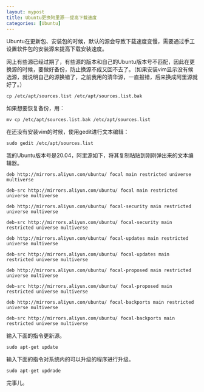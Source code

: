 ```yaml
---
layout: mypost
title: Ubuntu更换阿里源——提高下载速度
categories: [Ubuntu]
---
```

Ubuntu在更新包、安装包的时候，默认的源会导致下载速度变慢，需要通过手工设置软件包的安装源来提高下载安装速度。

网上有些源已经过期了，有些源的版本和自己的Ubuntu版本号不匹配，因此在更换源的时候，要做好备份，防止换源不成又回不去了。（如果安装vim显示没有候选源，就说明自己的源换错了，之前我用的清华源，一直报错，后来换成阿里源就好了。）
```
cp /etc/apt/sources.list /etc/apt/sources.list.bak
```
如果想要恢复备份，用：
```
mv cp /etc/apt/sources.list.bak /etc/apt/sources.list
```
在还没有安装vim的时候，使用gedit进行文本编辑：
```
sudo gedit /etc/apt/sources.list
```
我的Ubuntu版本号是20.04，阿里源如下，将其复制粘贴到刚刚弹出来的文本编辑器。
```
deb http://mirrors.aliyun.com/ubuntu/ focal main restricted universe multiverse

deb-src http://mirrors.aliyun.com/ubuntu/ focal main restricted universe multiverse

deb http://mirrors.aliyun.com/ubuntu/ focal-security main restricted universe multiverse

deb-src http://mirrors.aliyun.com/ubuntu/ focal-security main restricted universe multiverse

deb http://mirrors.aliyun.com/ubuntu/ focal-updates main restricted universe multiverse

deb-src http://mirrors.aliyun.com/ubuntu/ focal-updates main restricted universe multiverse

deb http://mirrors.aliyun.com/ubuntu/ focal-proposed main restricted universe multiverse

deb-src http://mirrors.aliyun.com/ubuntu/ focal-proposed main restricted universe multiverse

deb http://mirrors.aliyun.com/ubuntu/ focal-backports main restricted universe multiverse

deb-src http://mirrors.aliyun.com/ubuntu/ focal-backports main restricted universe multiverse
```
输入下面的指令更新源。
```
sudo apt-get update
```
输入下面的指令对系统内的可以升级的程序进行升级。
```
sudo apt-get updrade
```
完事儿。
